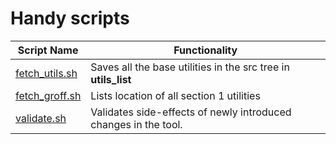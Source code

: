 # Handy scripts

Script Name | Functionality
----------- | -------------
[fetch_utils.sh](fetch_utils.sh) | Saves all the base utilities in the src tree in **utils_list**
[fetch_groff.sh](fetch_groff.sh) | Lists location of all section 1 utilities
[validate.sh](validate.sh) | Validates side-effects of newly introduced changes in the tool.
